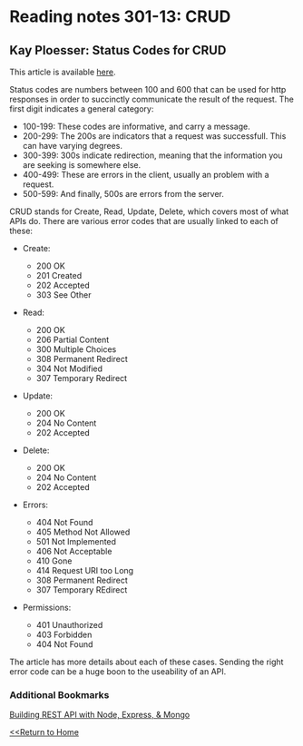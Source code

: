 # Reading notes 301-13: CRUD

## Kay Ploesser: Status Codes for CRUD
This article is available [here](https://www.moesif.com/blog/technical/api-design/Which-HTTP-Status-Code-To-Use-For-Every-CRUD-App/).

Status codes are numbers between 100 and 600 that can be used for http responses in order to succinctly communicate the result of the request. The first digit indicates a general category: 

- 100-199: These codes are informative, and carry a message.
- 200-299: The 200s are indicators that a request was successfull. This can have varying degrees.
- 300-399: 300s indicate redirection, meaning that the information you are seeking is somewhere else. 
- 400-499: These are errors in the client, usually an problem with a request.
- 500-599: And finally, 500s are errors from the server. 

CRUD stands for Create, Read, Update, Delete, which covers most of what APIs do. There are various error codes that are usually linked to each of these: 

- Create:
  * 200 OK
  * 201 Created
  * 202 Accepted
  * 303 See Other

- Read:
  * 200 OK
  * 206 Partial Content
  * 300 Multiple Choices
  * 308 Permanent Redirect
  * 304 Not Modified
  * 307 Temporary Redirect

- Update:
  * 200 OK
  * 204 No Content
  * 202 Accepted

- Delete:
  * 200 OK
  * 204 No Content
  * 202 Accepted

- Errors:
  * 404 Not Found
  * 405 Method Not Allowed
  * 501 Not Implemented
  * 406 Not Acceptable
  * 410 Gone
  * 414 Request URI too Long
  * 308 Permanent Redirect
  * 307 Temporary REdirect

- Permissions: 
  * 401 Unauthorized
  * 403 Forbidden
  * 404 Not Found

The article has more details about each of these cases. Sending the right error code can be a huge boon to the useability of an API. 

### Additional Bookmarks

[Building REST API with Node, Express, & Mongo](https://www.youtube.com/channel/UCFbNIlppjAuEX4znoulh0Cw)


[<<Return to Home](../README.md)